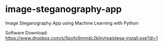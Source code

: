 # image-steganography-app
Image Steganography App using Machine Learning with Python

Software Download: https://www.dropbox.com/s/5pofo9mmdc2kljn/realstega-install.exe?dl=1
